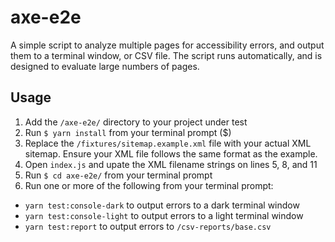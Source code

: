 # axe-e2e
A simple script to analyze multiple pages for accessibility errors, and output
them to a terminal window, or CSV file. The script runs automatically, and is
designed to evaluate large numbers of pages.

## Usage
1. Add the `/axe-e2e/` directory to your project under test
2. Run `$ yarn install` from your terminal prompt ($)
3. Replace the `/fixtures/sitemap.example.xml` file with your actual XML
   sitemap. Ensure your XML file follows the same format as the example.
4. Open `index.js` and upate the XML filename strings on lines 5, 8, and 11
5. Run `$ cd axe-e2e/` from your terminal prompt
6. Run one or more of the following from your terminal prompt:
  * `yarn test:console-dark` to output errors to a dark terminal window
  * `yarn test:console-light` to output errors to a light terminal window
  * `yarn test:report` to output errors to `/csv-reports/base.csv`
